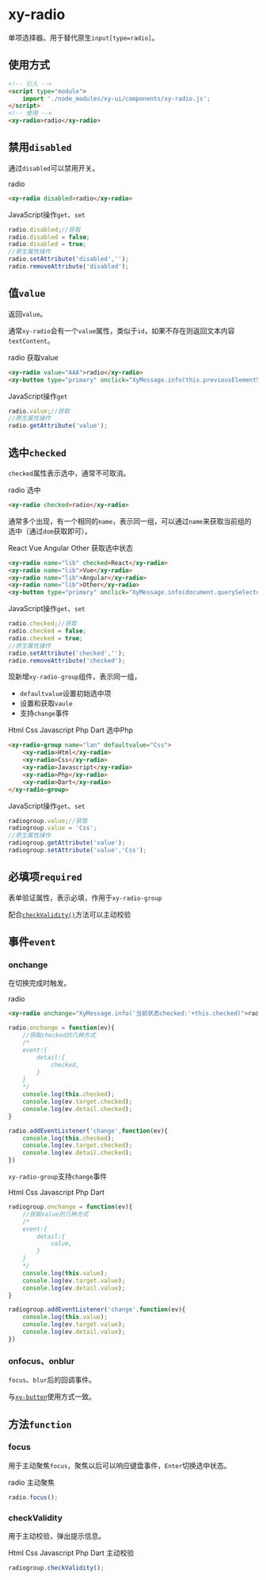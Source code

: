 # xy-radio

单项选择器。用于替代原生`input[type=radio]`。

## 使用方式

```html
<!-- 引入 -->
<script type="module">
    import './node_modules/xy-ui/components/xy-radio.js';
</script>
<!-- 使用 -->
<xy-radio>radio</xy-radio>
```

## 禁用`disabled`

通过`disabled`可以禁用开关。

<xy-radio disabled>radio</xy-radio>
<xy-switch checked onchange="this.previousElementSibling.disabled = this.checked;"></xy-switch>

```html
<xy-radio disabled>radio</xy-radio>
```

JavaScript操作`get`、`set`

```js
radio.disabled;//获取
radio.disabled = false;
radio.disabled = true;
//原生属性操作
radio.setAttribute('disabled','');
radio.removeAttribute('disabled');
```

## 值`value`

返回`value`。

通常`xy-radio`会有一个`value`属性，类似于`id`，如果不存在则返回文本内容`textContent`。

<xy-radio value="AAA">radio</xy-radio>
<xy-button type="primary" onclick="XyMessage.info(this.previousElementSibling.value)">获取value</xy-button>

```html
<xy-radio value="AAA">radio</xy-radio>
<xy-button type="primary" onclick="XyMessage.info(this.previousElementSibling.value)">获取value</xy-button>
```

JavaScript操作`get`

```js
radio.value;//获取
//原生属性操作
radio.getAttribute('value');
```

## 选中`checked`

`checked`属性表示选中，通常不可取消。

<xy-radio>radio</xy-radio>
<xy-button type="primary" onclick="this.previousElementSibling.checked = true;">选中</xy-button>

```html
<xy-radio checked>radio</xy-radio>
```

通常多个出现，有一个相同的`name`，表示同一组，可以通过`name`来获取当前组的选中（通过`dom`获取即可）。

<xy-radio name="lib" checked>React</xy-radio>
<xy-radio name="lib">Vue</xy-radio>
<xy-radio name="lib">Angular</xy-radio>
<xy-radio name="lib">Other</xy-radio>
<xy-button type="primary" onclick="XyMessage.info(document.querySelector('xy-radio[name=lib][checked]').value)">获取选中状态</xy-button>

```html
<xy-radio name="lib" checked>React</xy-radio>
<xy-radio name="lib">Vue</xy-radio>
<xy-radio name="lib">Angular</xy-radio>
<xy-radio name="lib">Other</xy-radio>
<xy-button type="primary" onclick="XyMessage.info(document.querySelector('xy-radio[name=lib][checked]').value)">获取选中状态</xy-button>
```

JavaScript操作`get`、`set`

```js
radio.checked;//获取
radio.checked = false;
radio.checked = true;
//原生属性操作
radio.setAttribute('checked','');
radio.removeAttribute('checked');
```

现新增`xy-radio-group`组件，表示同一组，

* `defaultvalue`设置初始选中项
* 设置和获取`vaule`
* 支持`change`事件

<xy-radio-group name="lan" defaultvalue="Css">
    <xy-radio>Html</xy-radio>
    <xy-radio>Css</xy-radio>
    <xy-radio>Javascript</xy-radio>
    <xy-radio>Php</xy-radio>
    <xy-radio>Dart</xy-radio>
</xy-radio-group>
<xy-button type="primary" onclick="this.previousElementSibling.value='Php'">选中Php</xy-button>

```html
<xy-radio-group name="lan" defaultvalue="Css">
    <xy-radio>Html</xy-radio>
    <xy-radio>Css</xy-radio>
    <xy-radio>Javascript</xy-radio>
    <xy-radio>Php</xy-radio>
    <xy-radio>Dart</xy-radio>
</xy-radio-group>
```

JavaScript操作`get`、`set`

```js
radiogroup.value;//获取
radiogroup.value = 'Css';
//原生属性操作
radiogroup.getAttribute('value');
radiogroup.setAttribute('value','Css');
```

## 必填项`required`

表单验证属性，表示必填，作用于`xy-radio-group`

配合[`checkValidity()`](xy-radio.md?id=checkValidity)方法可以主动校验

## 事件`event`

### onchange

在切换完成时触发。

<xy-radio onchange="XyMessage.info('当前状态checked:'+this.checked)">radio</xy-radio>

```html
<xy-radio onchange="XyMessage.info('当前状态checked:'+this.checked)">radio</xy-radio>
```

```js
radio.onchange = function(ev){
    //获取checked的几种方式
    /*
    event:{
        detail:{
            checked,
        }
    }
    */
    console.log(this.checked);
    console.log(ev.target.checked);
    console.log(ev.detail.checked);
}

radio.addEventListener('change',function(ev){
    console.log(this.checked);
    console.log(ev.target.checked);
    console.log(ev.detail.checked);
})
```

`xy-radio-group`支持`change`事件

<xy-radio-group name="lan" defaultvalue="Javascript" onchange="XyMessage.info(this.value)">
    <xy-radio>Html</xy-radio>
    <xy-radio>Css</xy-radio>
    <xy-radio>Javascript</xy-radio>
    <xy-radio>Php</xy-radio>
    <xy-radio>Dart</xy-radio>
</xy-radio-group>

```js
radiogroup.onchange = function(ev){
    //获取value的几种方式
    /*
    event:{
        detail:{
            value,
        }
    }
    */
    console.log(this.value);
    console.log(ev.target.value);
    console.log(ev.detail.value);
}

radiogroup.addEventListener('change',function(ev){
    console.log(this.value);
    console.log(ev.target.value);
    console.log(ev.detail.value);
})
```

### onfocus、onblur

`focus`、`blur`后的回调事件。

与[`xy-button`](xy-button.md?id=onfocus、onblur)使用方式一致。

## 方法`function`

### focus

用于主动聚焦`focus`，聚焦以后可以响应键盘事件，`Enter`切换选中状态。

<xy-radio onchange="XyMessage.info('当前状态checked:'+this.checked)">radio</xy-radio>
<xy-button type="primary" onfocus="XyMessage.info('focus')" onclick="this.previousElementSibling.focus()">主动聚焦</xy-button>

```js
radio.focus();
```

### checkValidity

用于主动校验，弹出提示信息。

<xy-radio-group required name="lan">
    <xy-radio>Html</xy-radio>
    <xy-radio>Css</xy-radio>
    <xy-radio>Javascript</xy-radio>
    <xy-radio>Php</xy-radio>
    <xy-radio>Dart</xy-radio>
</xy-radio-group>
<xy-button type="primary" onclick="this.previousElementSibling.checkValidity()">主动校验</xy-button>

```js
radiogroup.checkValidity();
```